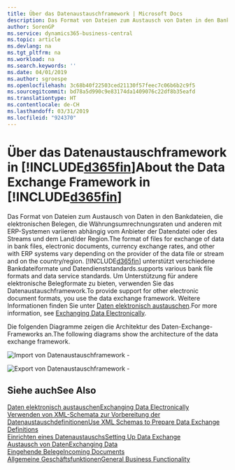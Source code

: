 ```yaml
---
title: Über das Datenaustauschframework | Microsoft Docs
description: Das Format von Dateien zum Austausch von Daten in den Bankdateien, die elektronischen Belegen, die Währungsumrechnungsraten und anderen mit ERP-Systemen variieren abhängig vom Anbieter der Datendatei oder des Streams und dem Land/der Region.
author: SorenGP
ms.service: dynamics365-business-central
ms.topic: article
ms.devlang: na
ms.tgt_pltfrm: na
ms.workload: na
ms.search.keywords: ''
ms.date: 04/01/2019
ms.author: sgroespe
ms.openlocfilehash: 3c68b40f22503ced21130f57feec7c06b6b2c9f5
ms.sourcegitcommit: bd78a5d990c9e83174da1409076c22df8b35eafd
ms.translationtype: HT
ms.contentlocale: de-CH
ms.lasthandoff: 03/31/2019
ms.locfileid: "924370"
---
```

# <a name="about-the-data-exchange-framework-in-included365finincludesd365finmdmd"></a><span data-ttu-id="5c189-103">Über das Datenaustauschframework in [!INCLUDE[d365fin](includes/d365fin_md.md)]</span><span class="sxs-lookup"><span data-stu-id="5c189-103">About the Data Exchange Framework in [!INCLUDE[d365fin](includes/d365fin_md.md)]</span></span>
<span data-ttu-id="5c189-104">Das Format von Dateien zum Austausch von Daten in den Bankdateien, die elektronischen Belegen, die Währungsumrechnungsraten und anderen mit ERP-Systemen variieren abhängig vom Anbieter der Datendatei oder des Streams und dem Land/der Region.</span><span class="sxs-lookup"><span data-stu-id="5c189-104">The format of files for exchange of data in bank files, electronic documents, currency exchange rates, and other with ERP systems vary depending on the provider of the data file or stream and on the country/region.</span></span> [!INCLUDE[d365fin](includes/d365fin_md.md)] <span data-ttu-id="5c189-105">unterstützt verschiedene Bankdateiformate und Datendienststandards.</span><span class="sxs-lookup"><span data-stu-id="5c189-105">supports various bank file formats and data service standards.</span></span> <span data-ttu-id="5c189-106">Um Unterstützung für andere elektronische Belegformate zu bieten, verwenden Sie das Datenaustauschframework.</span><span class="sxs-lookup"><span data-stu-id="5c189-106">To provide support for other electronic document formats, you use the data exchange framework.</span></span> <span data-ttu-id="5c189-107">Weitere Informationen finden Sie unter [Daten elektronisch austauschen](across-data-exchange.md).</span><span class="sxs-lookup"><span data-stu-id="5c189-107">For more information, see [Exchanging Data Electronically](across-data-exchange.md).</span></span>    

 <span data-ttu-id="5c189-108">Die folgenden Diagramme zeigen die Architektur des Daten-Exchange-Frameworks an.</span><span class="sxs-lookup"><span data-stu-id="5c189-108">The following diagrams show the architecture of the data exchange framework.</span></span>  

 ![Import von Datenaustauschframework &#45;](media/across-data-exchange/dataexchangeframework_import.png)  

 ![Export von Datenaustauschframework &#45;](media/across-data-exchange/dataexchangeframework_export.png)  

## <a name="see-also"></a><span data-ttu-id="5c189-111">Siehe auch</span><span class="sxs-lookup"><span data-stu-id="5c189-111">See Also</span></span>  
[<span data-ttu-id="5c189-112">Daten elektronisch austauschen</span><span class="sxs-lookup"><span data-stu-id="5c189-112">Exchanging Data Electronically</span></span>](across-data-exchange.md)  
[<span data-ttu-id="5c189-113">Verwenden von XML-Schemata zur Vorbereitung der Datenaustauschdefinitionen</span><span class="sxs-lookup"><span data-stu-id="5c189-113">Use XML Schemas to Prepare Data Exchange Definitions</span></span>](across-how-to-use-xml-schemas-to-prepare-data-exchange-definitions.md)  
[<span data-ttu-id="5c189-114">Einrichten eines Datenaustauschs</span><span class="sxs-lookup"><span data-stu-id="5c189-114">Setting Up Data Exchange</span></span>](across-set-up-data-exchange.md)  
[<span data-ttu-id="5c189-115">Austausch von Daten</span><span class="sxs-lookup"><span data-stu-id="5c189-115">Exchanging Data</span></span>](across-exchange-data.md)  
[<span data-ttu-id="5c189-116">Eingehende Belege</span><span class="sxs-lookup"><span data-stu-id="5c189-116">Incoming Documents</span></span>](across-income-documents.md)  
[<span data-ttu-id="5c189-117">Allgemeine Geschäftsfunktionen</span><span class="sxs-lookup"><span data-stu-id="5c189-117">General Business Functionality</span></span>](ui-across-business-areas.md)  
